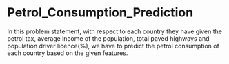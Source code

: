 # Petrol_Consumption_Prediction
In this problem statement, with respect to each country they have given the petrol tax, average income of the population, total paved highways and population driver licence(%), we have to predict the petrol consumption of each country based on the given features.
